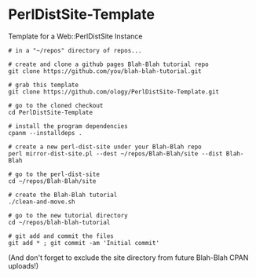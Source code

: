 # PerlDistSite-Template
Template for a Web::PerlDistSite Instance

    # in a "~/repos" directory of repos...

    # create and clone a github pages Blah-Blah tutorial repo
    git clone https://github.com/you/blah-blah-tutorial.git

    # grab this template
    git clone https://github.com/ology/PerlDistSite-Template.git

    # go to the cloned checkout
    cd PerlDistSite-Template

    # install the program dependencies
    cpanm --installdeps .

    # create a new perl-dist-site under your Blah-Blah repo
    perl mirror-dist-site.pl --dest ~/repos/Blah-Blah/site --dist Blah-Blah

    # go to the perl-dist-site
    cd ~/repos/Blah-Blah/site

    # create the Blah-Blah tutorial
    ./clean-and-move.sh

    # go to the new tutorial directory
    cd ~/repos/blah-blah-tutorial

    # git add and commit the files
    git add * ; git commit -am 'Initial commit'

(And don't forget to exclude the site directory from future Blah-Blah CPAN uploads!)
